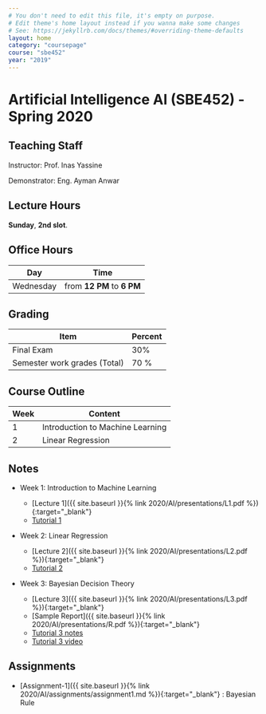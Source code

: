 ```yaml
---
# You don't need to edit this file, it's empty on purpose.
# Edit theme's home layout instead if you wanna make some changes
# See: https://jekyllrb.com/docs/themes/#overriding-theme-defaults
layout: home
category: "coursepage"
course: "sbe452"
year: "2019"
---
```

# Artificial Intelligence AI \(SBE452\) - Spring 2020

## Teaching Staff

Instructor: Prof. Inas Yassine

Demonstrator:  Eng. Ayman Anwar  

## Lecture Hours

**Sunday**, **2nd slot**.

## Office Hours

| Day | Time |
|-----|-----------|
| Wednesday | from **12 PM** to **6 PM** |

## Grading

| Item | Percent  |
|-----|-----------|
| Final Exam | 30%  |
| Semester work grades (Total) | 70 % |


## Course Outline

| Week | Content |
|------|---------| 
|   1  | Introduction to Machine Learning| 
|   2  | Linear Regression|  


## Notes
* Week 1: Introduction to Machine Learning
    * [Lecture 1]({{ site.baseurl }}{% link 2020/AI/presentations/L1.pdf %}){:target="_blank"} 
    * [Tutorial 1](https://github.com/sbme-tutorials/SBE452-AI-Demos/blob/master/House%20Price%20Demo/HousePrice.ipynb)

* Week 2: Linear Regression
    * [Lecture 2]({{ site.baseurl }}{% link 2020/AI/presentations/L2.pdf %}){:target="_blank"} 
    * [Tutorial 2](https://github.com/sbme-tutorials/SBE452-AI-Demos/blob/master/Linear%20Reg/LR.ipynb)

* Week 3: Bayesian Decision Theory
    * [Lecture 3]({{ site.baseurl }}{% link 2020/AI/presentations/L3.pdf %}){:target="_blank"} 
    * [Sample Report]({{ site.baseurl }}{% link 2020/AI/presentations/R.pdf %}){:target="_blank"} 
    * [Tutorial 3 notes](https://github.com/sbme-tutorials/SBE452-AI-Demos/blob/master/Bayesian/BR.ipynb)
    * [Tutorial 3 video](https://drive.google.com/open?id=1QOTtyrWjALJF7ulYAWtcCOwndItKIDe7)

## Assignments
    
* [Assignment-1]({{ site.baseurl }}{% link 2020/AI/assignments/assignment1.md %}){:target="_blank"} : Bayesian Rule 
